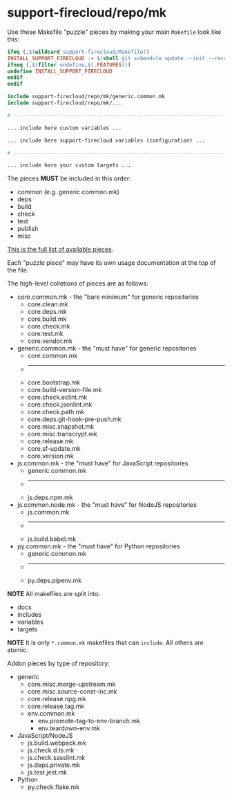 # support-firecloud/repo/mk

Use these Makefile "puzzle" pieces by making your main `Makefile` look like this:

```Makefile
ifeq (,$(wildcard support-firecloud/Makefile))
INSTALL_SUPPORT_FIRECLOUD := $(shell git submodule update --init --recursive support-firecloud)
ifneq (,$(filter undefine,$(.FEATURES)))
undefine INSTALL_SUPPORT_FIRECLOUD
endif
endif

include support-firecloud/repo/mk/generic.common.mk
include support-firecloud/repo/mk/...

# ------------------------------------------------------------------------------

... include here custom variables ...

... include here support-firecloud variables (configuration) ...

# ------------------------------------------------------------------------------

... include here your custom targets ...

```

The pieces **MUST** be included in this order:

* common (e.g. generic.common.mk)
* deps
* build
* check
* test
* publish
* misc

[This is the full list of available pieces](./).

Each "puzzle piece" may have its own usage documentation at the top of the file.

The high-level colletions of pieces are as follows:

* core.common.mk - the "bare minimum" for generic repositories
  * core.clean.mk
  * core.deps.mk
  * core.build.mk
  * core.check.mk
  * core.test.mk
  * core.vendor.mk
* generic.common.mk - the "must have" for generic repositories
  * core.common.mk
  * ---
  * core.bootstrap.mk
  * core.build-version-file.mk
  * core.check.eclint.mk
  * core.check.jsonlint.mk
  * core.check.path.mk
  * core.deps.git-hook-pre-push.mk
  * core.misc.snapshot.mk
  * core.misc.transcrypt.mk
  * core.release.mk
  * core.sf-update.mk
  * core.version.mk
* js.common.mk - the "must have" for JavaScript repositories
  * generic.common.mk
  * ---
  * js.deps.npm.mk
* js.common.node.mk - the "must have" for NodeJS repositories
  * js.common.mk
  * ---
  * js.build.babel.mk
* py.common.mk - the "must have" for Python repositories
  * generic.common.mk
  * ---
  * py.deps.pipenv.mk

**NOTE** All makefiles are split into:

* docs
* includes
* variables
* targets

**NOTE** It is only `*.common.mk` makefiles that can `include`. All others are atomic.

Addon pieces by type of repository:
* generic
  * core.misc.merge-upstream.mk
  * core.misc.source-const-inc.mk
  * core.release.npg.mk
  * core.release.tag.mk
  * env.common.mk
    * env.promote-tag-to-env-branch.mk
    * env.teardown-env.mk
* JavaScript/NodeJS
  * js.build.webpack.mk
  * js.check.d.ts.mk
  * js.check.sasslint.mk
  * js.deps.private.mk
  * js.test.jest.mk
* Python
  * py.check.flake.mk
